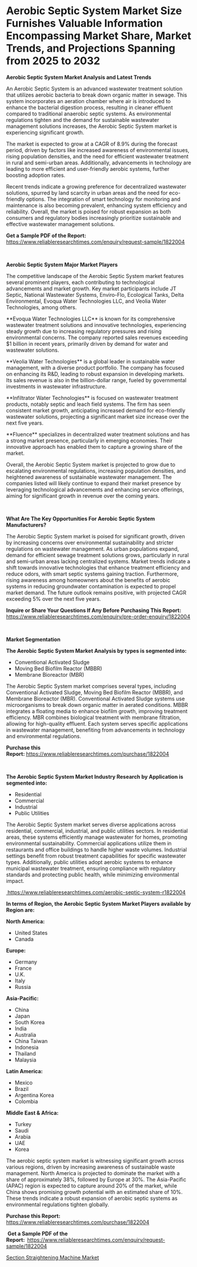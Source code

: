 <p><h1>Aerobic Septic System Market Size Furnishes Valuable Information Encompassing Market Share, Market Trends, and Projections Spanning from 2025 to 2032</h1></p><p><strong>Aerobic Septic System Market Analysis and Latest Trends</strong></p>
<p><p>An Aerobic Septic System is an advanced wastewater treatment solution that utilizes aerobic bacteria to break down organic matter in sewage. This system incorporates an aeration chamber where air is introduced to enhance the bacterial digestion process, resulting in cleaner effluent compared to traditional anaerobic septic systems. As environmental regulations tighten and the demand for sustainable wastewater management solutions increases, the Aerobic Septic System market is experiencing significant growth.</p><p>The market is expected to grow at a CAGR of 8.9% during the forecast period, driven by factors like increased awareness of environmental issues, rising population densities, and the need for efficient wastewater treatment in rural and semi-urban areas. Additionally, advancements in technology are leading to more efficient and user-friendly aerobic systems, further boosting adoption rates.</p><p>Recent trends indicate a growing preference for decentralized wastewater solutions, spurred by land scarcity in urban areas and the need for eco-friendly options. The integration of smart technology for monitoring and maintenance is also becoming prevalent, enhancing system efficiency and reliability. Overall, the market is poised for robust expansion as both consumers and regulatory bodies increasingly prioritize sustainable and effective wastewater management solutions.</p></p>
<p><strong>Get a Sample PDF of the Report:&nbsp;</strong> <a href="https://www.reliableresearchtimes.com/enquiry/request-sample/1822004?utm_campaign=1420&utm_medium=2&utm_source=Github&utm_content=ia&utm_term=18022025&utm_id=aerobic-septic-system">https://www.reliableresearchtimes.com/enquiry/request-sample/1822004</a></p>
<p>&nbsp;</p>
<p><strong>Aerobic Septic System Major Market Players</strong></p>
<p><p>The competitive landscape of the Aerobic Septic System market features several prominent players, each contributing to technological advancements and market growth. Key market participants include JT Septic, National Wastewater Systems, Enviro-Flo, Ecological Tanks, Delta Environmental, Evoqua Water Technologies LLC, and Veolia Water Technologies, among others. </p><p>**Evoqua Water Technologies LLC** is known for its comprehensive wastewater treatment solutions and innovative technologies, experiencing steady growth due to increasing regulatory pressures and rising environmental concerns. The company reported sales revenues exceeding $1 billion in recent years, primarily driven by demand for water and wastewater solutions.</p><p>**Veolia Water Technologies** is a global leader in sustainable water management, with a diverse product portfolio. The company has focused on enhancing its R&D, leading to robust expansion in developing markets. Its sales revenue is also in the billion-dollar range, fueled by governmental investments in wastewater infrastructure.</p><p>**Infiltrator Water Technologies** is focused on wastewater treatment products, notably septic and leach field systems. The firm has seen consistent market growth, anticipating increased demand for eco-friendly wastewater solutions, projecting a significant market size increase over the next five years.</p><p>**Fluence** specializes in decentralized water treatment solutions and has a strong market presence, particularly in emerging economies. Their innovative approach has enabled them to capture a growing share of the market.</p><p>Overall, the Aerobic Septic System market is projected to grow due to escalating environmental regulations, increasing population densities, and heightened awareness of sustainable wastewater management. The companies listed will likely continue to expand their market presence by leveraging technological advancements and enhancing service offerings, aiming for significant growth in revenue over the coming years.</p></p>
<p>&nbsp;</p>
<p><strong>What Are The Key Opportunities For Aerobic Septic System Manufacturers?</strong></p>
<p><p>The Aerobic Septic System market is poised for significant growth, driven by increasing concerns over environmental sustainability and stricter regulations on wastewater management. As urban populations expand, demand for efficient sewage treatment solutions grows, particularly in rural and semi-urban areas lacking centralized systems. Market trends indicate a shift towards innovative technologies that enhance treatment efficiency and reduce odors, with smart septic systems gaining traction. Furthermore, rising awareness among homeowners about the benefits of aerobic systems in reducing groundwater contamination is expected to propel market demand. The future outlook remains positive, with projected CAGR exceeding 5% over the next five years.</p></p>
<p><strong>Inquire or Share Your Questions If Any Before Purchasing This Report:</strong> <a href="https://www.reliableresearchtimes.com/enquiry/pre-order-enquiry/1822004?utm_campaign=1420&utm_medium=2&utm_source=Github&utm_content=ia&utm_term=18022025&utm_id=aerobic-septic-system">https://www.reliableresearchtimes.com/enquiry/pre-order-enquiry/1822004</a></p>
<p>&nbsp;</p>
<p><strong>Market Segmentation</strong></p>
<p><strong>The Aerobic Septic System Market Analysis by types is segmented into:</strong></p>
<p><ul><li>Conventional Activated Sludge</li><li>Moving Bed Biofilm Reactor (MBBR)</li><li>Membrane Bioreactor (MBR)</li></ul></p>
<p><p>The Aerobic Septic System market comprises several types, including Conventional Activated Sludge, Moving Bed Biofilm Reactor (MBBR), and Membrane Bioreactor (MBR). Conventional Activated Sludge systems use microorganisms to break down organic matter in aerated conditions. MBBR integrates a floating media to enhance biofilm growth, improving treatment efficiency. MBR combines biological treatment with membrane filtration, allowing for high-quality effluent. Each system serves specific applications in wastewater management, benefiting from advancements in technology and environmental regulations.</p></p>
<p><strong>Purchase this Report:&nbsp;</strong><a href="https://www.reliableresearchtimes.com/purchase/1822004?utm_campaign=1420&utm_medium=2&utm_source=Github&utm_content=ia&utm_term=18022025&utm_id=aerobic-septic-system">https://www.reliableresearchtimes.com/purchase/1822004</a></p>
<p>&nbsp;</p>
<p><strong>The Aerobic Septic System Market Industry Research by Application is segmented into:</strong></p>
<p><ul><li>Residential</li><li>Commercial</li><li>Industrial</li><li>Public Utilities</li></ul></p>
<p><p>The Aerobic Septic System market serves diverse applications across residential, commercial, industrial, and public utilities sectors. In residential areas, these systems efficiently manage wastewater for homes, promoting environmental sustainability. Commercial applications utilize them in restaurants and office buildings to handle higher waste volumes. Industrial settings benefit from robust treatment capabilities for specific wastewater types. Additionally, public utilities adopt aerobic systems to enhance municipal wastewater treatment, ensuring compliance with regulatory standards and protecting public health, while minimizing environmental impact.</p></p>
<p><a href="https://www.reliableresearchtimes.com/aerobic-septic-system-r1822004?utm_campaign=1420&utm_medium=2&utm_source=Github&utm_content=ia&utm_term=18022025&utm_id=aerobic-septic-system">&nbsp;https://www.reliableresearchtimes.com/aerobic-septic-system-r1822004</a></p>
<p><strong>In terms of Region, the Aerobic Septic System Market Players available by Region are:</strong></p>
<p>
    <p> <strong> North America: </strong>
        <ul>
            <li>United States</li>
            <li>Canada</li>
        </ul>
        </p> 
    <p> <strong> Europe: </strong>
        <ul>
            <li>Germany</li>
            <li>France</li>
            <li>U.K.</li>
            <li>Italy</li>
            <li>Russia</li>
        </ul>
        </p> 
    <p> <strong> Asia-Pacific: </strong>
        <ul>
            <li>China</li>
            <li>Japan</li>
            <li>South Korea</li>
            <li>India</li>
            <li>Australia</li>
            <li>China Taiwan</li>
            <li>Indonesia</li>
            <li>Thailand</li>
            <li>Malaysia</li>
        </ul>
        </p> 
    <p> <strong> Latin America: </strong>
        <ul>
            <li>Mexico</li>
            <li>Brazil</li>
            <li>Argentina Korea</li>
            <li>Colombia</li>
        </ul>
        </p> 
    <p> <strong> Middle East & Africa: </strong>
        <ul>
            <li>Turkey</li>
            <li>Saudi</li>
            <li>Arabia</li>
            <li>UAE</li>
            <li>Korea</li>
        </ul>
    </p>
    </p>
<p><p>The aerobic septic system market is witnessing significant growth across various regions, driven by increasing awareness of sustainable waste management. North America is projected to dominate the market with a share of approximately 38%, followed by Europe at 30%. The Asia-Pacific (APAC) region is expected to capture around 20% of the market, while China shows promising growth potential with an estimated share of 10%. These trends indicate a robust expansion of aerobic septic systems as environmental regulations tighten globally.</p></p>
<p><strong>Purchase this Report: </strong><a href="https://www.reliableresearchtimes.com/purchase/1822004?utm_campaign=1420&utm_medium=2&utm_source=Github&utm_content=ia&utm_term=18022025&utm_id=aerobic-septic-system">https://www.reliableresearchtimes.com/purchase/1822004</a></p>
<p>&nbsp;<strong>Get a Sample PDF of the Report:&nbsp;&nbsp;</strong><a href="https://www.reliableresearchtimes.com/enquiry/request-sample/1822004?utm_campaign=1420&utm_medium=2&utm_source=Github&utm_content=ia&utm_term=18022025&utm_id=aerobic-septic-system">https://www.reliableresearchtimes.com/enquiry/request-sample/1822004</a></p>
<p><strong></strong></p>
<p><p><a href="https://github.com/ryanbell8967/Market-Research-Report-List-1/blob/main/section-straightening-machine-market.md?utm_campaign=1420&utm_medium=2&utm_source=Github&utm_content=ia&utm_term=18022025&utm_id=aerobic-septic-system">Section Straightening Machine Market</a></p></p>